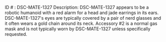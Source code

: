 ID # : DSC-MATE-1327
Description: DSC-MATE-1327 appears to be a robotic humanoid with a red alarm for a head and jade earrings in its ears. DSC-MATE-1327's eyes are typically covered by a pair of nerd glasses and it often wears a gold chain around its neck. Accessory #2 is a normal gas mask and is not typically worn by DSC-MATE-1327 unless specifically requested.